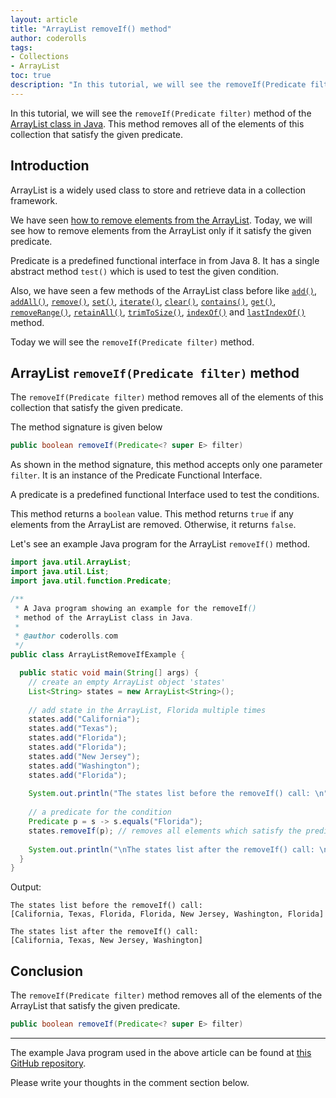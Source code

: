 ```yaml
---  
layout: article  
title: "ArrayList removeIf() method"  
author: coderolls  
tags: 
- Collections
- ArrayList
toc: true  
description: "In this tutorial, we will see the removeIf(Predicate filter) method of the ArrayList class in Java."  
---
```

In this tutorial, we will see the `removeIf(Predicate filter)` method of the  [ArrayList class in Java](https://coderolls.com/arraylist-in-java/). This method removes all of the elements of this collection that satisfy the given predicate.

## Introduction  
ArrayList is a widely used class to store and retrieve data in a collection framework.

We have seen [how to remove elements from the ArrayList](https://coderolls.com/remove-element-from-arraylist/). Today, we will see how to remove elements from the ArrayList only if it satisfy the given predicate.

Predicate is a predefined functional interface in from Java 8. It has a single abstract method `test()` which is used to test the given condition.

Also, we have seen a few methods of the ArrayList class before like [`add()`](https://coderolls.com/add-element-in-arraylist/), [`addAll()`](http://https://coderolls.com/arraylist-addall-method-in-java/), [`remove()`](https://coderolls.com/remove-element-from-arraylist/), [`set()`](https://coderolls.com/change-element-in-arraylist/), [`iterate()`](https://coderolls.com/iterating-the-arraylist-in-java/), [`clear()`](https://coderolls.com/arraylist-clear-method-in-java/),  [`contains()`](https://coderolls.com/arraylist-contains-method), [`get()`](https://coderolls.com/arraylist-get-method), [`removeRange()`](https://coderolls.com/arraylist-removerange-method), [`retainAll()`](https://coderolls.com/arraylist-retainall-method),  [`trimToSize()`](https://coderolls.com/arraylist-trimtosize-method), [`indexOf()`](https://coderolls.com/arraylist-indexof-method) and  [`lastIndexOf()`](https://coderolls.com/arraylist-lastindexof-method)  method. 

Today we will see the `removeIf(Predicate filter)` method.  
  

## ArrayList `removeIf(Predicate filter)` method  

The `removeIf(Predicate filter)` method removes all of the elements of this collection that satisfy the given predicate.

The method signature is given below

```java
public boolean removeIf(Predicate<? super E> filter)
```

As shown in the method signature, this method accepts only one parameter `filter`. It is an instance of the Predicate Functional Interface. 

A predicate is a predefined functional Interface used to test the conditions.

This method returns a `boolean` value. This method returns `true` if any elements from the ArrayList are removed. Otherwise, it returns `false`. 

Let's see an example Java program for the ArrayList `removeIf()` method.

```java
import java.util.ArrayList;
import java.util.List;
import java.util.function.Predicate;

/**
 * A Java program showing an example for the removeIf()
 * method of the ArrayList class in Java.
 * 
 * @author coderolls.com
 */
public class ArrayListRemoveIfExample {

  public static void main(String[] args) {
    // create an empty ArrayList object 'states'
    List<String> states = new ArrayList<String>();
    
    // add state in the ArrayList, Florida multiple times
    states.add("California");
    states.add("Texas");
    states.add("Florida");
    states.add("Florida");
    states.add("New Jersey");
    states.add("Washington");
    states.add("Florida");
    
    System.out.println("The states list before the removeIf() call: \n" + states);
    
    // a predicate for the condition
    Predicate p = s -> s.equals("Florida");
    states.removeIf(p); // removes all elements which satisfy the predicate p
    
    System.out.println("\nThe states list after the removeIf() call: \n" + states);
  }
}
```

Output:  
```
The states list before the removeIf() call: 
[California, Texas, Florida, Florida, New Jersey, Washington, Florida]

The states list after the removeIf() call: 
[California, Texas, New Jersey, Washington]
```

## Conclusion  

The `removeIf(Predicate filter)` method removes all of the elements of the ArrayList that satisfy the given predicate.

```java
public boolean removeIf(Predicate<? super E> filter)
```
---

The example Java program used in the above article can be found at [this GitHub repository](https://github.com/coderolls/blogpost-coding-examples/tree/main/collections/arraylist/arraylist-removeif-method).  

Please write your thoughts in the comment section below.
